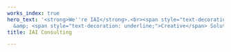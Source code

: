 ```yaml
---
works_index: true
hero_text: '<strong>We''re IAI</strong>.<br><span style="text-decoration: underline;">Engineering</span>
  &amp; <span style="text-decoration: underline;">Creative</span> Solutions'
title: IAI Consulting

---
```

<Hero :text="$page.frontmatter.hero_text" />
<WorksList />